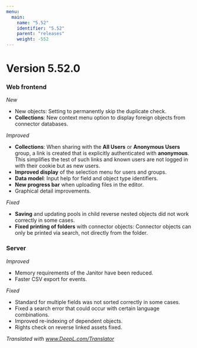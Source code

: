 ```yaml
---
menu:
  main:
    name: "5.52"
    identifier: "5.52"
    parent: "releases"
    weight: -552
---
```


# Version 5.52.0

### Web frontend

*New*

- New objects: Setting to permanently skip the duplicate check.
- **Collections**: New context menu option to display foreign objects from connector databases.

*Improved*

- **Collections**: When sharing with the **All Users** or **Anonymous Users** group, a link is created that is explicitly authenticated with **anonymous**. This simplifies the test of such links and known users are not logged in with their cookie but as new users.
- **Improved display** of the selection menu for users and groups.
- **Data model**: Input help for field and object type identifiers.
- **New progress bar** when uploading files in the editor.
- Graphical detail improvements.

*Fixed*

- **Saving** and updating pools in child reverse nested objects did not work correctly in some cases.
- **Fixed printing of folders** with connector objects: Connector objects can only be printed via search, not directly from the folder.

### Server

*Improved*

- Memory requirements of the Janitor have been reduced.
- Faster CSV export for events.

*Fixed*

- Standard for multiple fields was not sorted correctly in some cases.
- Fixed a search error that could occur with certain language combinations.
- Improved re-indexing of dependent objects.
- Rights check on reverse linked assets fixed.

*Translated with www.DeepL.com/Translator*